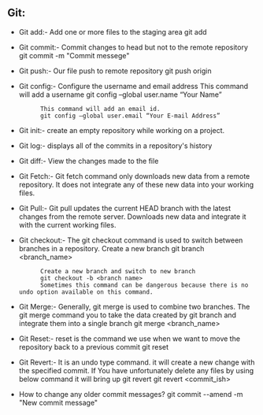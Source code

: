 Git:
---
* Git add:- Add one or more files to the staging area
            git add
* Git commit:- Commit changes to head but not to the remote repository
            git commit -m "Commit messege"
* Git push:- Our file push to remote repository
            git push origin <branch name>

* Git config:- Configure the username and email address
            This command will add a username
            git config –global user.name “Your Name”

            This command will add an email id.
            git config –global user.email “Your E-mail Address”
            
* Git init:- create an empty repository while working on a project.
* Git log:- displays all of the commits in a repository's history
* Git diff:- View the changes made to the file

* Git Fetch:- Git fetch command only downloads new data from a remote repository.
            It does not integrate any of these new data into your working files.

* Git Pull:- Git pull updates the current HEAD branch with the latest changes from the remote server.
            Downloads new data and integrate it with the current working files.

* Git checkout:- The git checkout command is used to switch between branches in a repository. 
            Create a new branch
            git branch <branch_name>

            Create a new branch and switch to new branch
	        git checkout -b <branch name>  
	        Sometimes this command can be dangerous because there is no undo option available on this command.

* Git Merge:- Generally, git merge is used to combine two branches.
            The git merge command you to take the data created by git branch and integrate them into a single branch
            git merge <branch_name>

* Git Reset:- reset is the command we use when we want to move the repository back to a previous commit
            git reset

* Git Revert:- It is an undo type command. it will create a new change with the specified commit.
            If You have unfortunately delete any files by using below command it will bring up
            git revert git revert <commit_ish>  

* How to change any older commit messages?
            git commit --amend -m "New commit message"            



